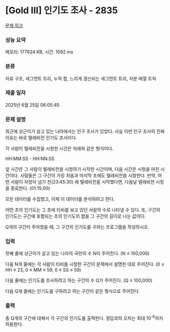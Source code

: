 # [Gold III] 인기도 조사 - 2835 

[문제 링크](https://www.acmicpc.net/problem/2835) 

### 성능 요약

메모리: 177624 KB, 시간: 1092 ms

### 분류

자료 구조, 세그먼트 트리, 누적 합, 느리게 갱신되는 세그먼트 트리, 차분 배열 트릭

### 제출 일자

2025년 6월 25일 06:05:45

### 문제 설명

<p>최근에 상근이가 살고 있는 나라에서는 인구 조사가 있었다. 사실 이번 인구 조사의 진짜 이유는 바로 텔레비전 인기도 조사이다.</p>

<p>각 사람이 텔레비전을 시청한 시간은 아래와 같은 형식이다.</p>

<p>HH:MM:SS - HH:NN:SS</p>

<p>앞 시간은 그 사람이 텔레비전을 시청하기 시작한 시간이며, 다음 시간은 시청을 마친 시간이다. 사람들은 그 구간의 가장 처음과 마지막 초에도 텔레비전을 시청한다. 만약, 어떤 사람이 자정이 넘기 전(23:45:30) 에 텔레비전을 시작했다면, 다음날 텔레비전 시청을 종료한다. (01:15:00)</p>

<p>모든 데이터를 수집했고, 이제 이 데이터를 분석하려고 한다.</p>

<p>어떤 초의 인기도는 그 초에 티비를 보고 있던 사람의 수로 나타낼 수 있다. 또, 구간의 인기도는 구간에 포함되는 초의 인기도의 합을 그 구간의 길이로 나눈 값이다.</p>

<p>Q개의 구간이 주어졌을 때, 그 구간의 인기도를 구하는 프로그램을 작성하시오.</p>

### 입력 

 <p>첫째 줄에 상근이가 살고 있는 나라의 국민의 수 N이 주어진다. (N ≤ 100,000)</p>

<p>다음 N개 줄에는 각 사람이 티비를 시청한 구간이 문제에서 설명한 대로 주어진다. (0 ≤ HH ≤ 23, 0 ≤ MM ≤ 59, 0 ≤ SS ≤ 59)</p>

<p>다음 줄에는 인기도를 조사하려고 하는 구간의 수 Q가 주어진다. (Q ≤ 100,000)</p>

<p>다음 Q개 줄에는 인기도를 구하려고 하는 구간이 같은 형식으로 주어진다.</p>

### 출력 

 <p>총 Q개의 구간에 대해서 각 구간의 인기도를 출력한다. 정답과의 오차는 최대 10<sup>-6</sup>까지 허용한다.</p>

